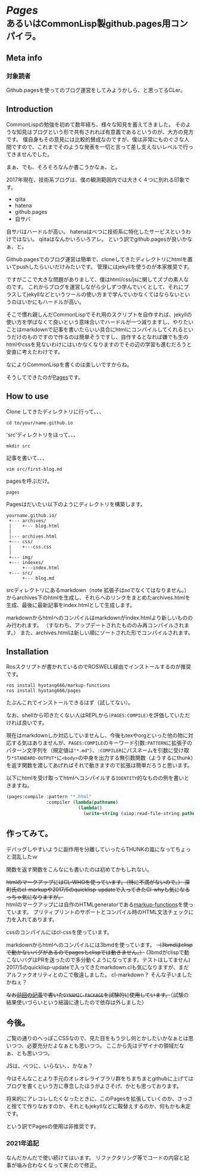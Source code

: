 # *Pages*<br><small>あるいはCommonLisp製github.pages用コンパイラ。</small>

## Meta info
### 対象読者
Github.pagesを使ってのブログ運営をしてみようかしら、と思ってるCLer。

## Introduction
CommonLispの勉強を初めて数年経ち、様々な知見を蓄えてきました。
そのような知見はブログという形で共有されれば有意義であるというのが、大方の見方です。
僕自身もその意見には比較的賛成なのですが、僕は非常にものぐさな人間ですので、これまでそのような発表を一切と言って差し支えないレベルで行ってきませんでした。

まぁ、でも、そろそろなんか書こうかなぁ、と。

2017年現在、技術系ブログは、僕の観測範囲内では大きく４つに別れる印象です。

* qiita
* hatena
* github.pages
* 自サバ

自サバはハードルが高い。
hatenaはべつに技術系に特化したサービスというわけではない。
qiitaはなんかいろいろアレ。
という訳でgithub.pagesが良いかなぁ、と。

Github.pagesでのブログ運営は簡単で、cloneしてきたディレクトリにhtmlを置いてpushしたらいいだけみたいです。
管理にはjekyllを使うのが本家推奨です。

ですがここで大きな問題がありまして、僕はhtml/css/jsに関してズブの素人なのです。
これからブログを運営しながら少しずつ学んでいくとして、それにプラスしてjekyllなどというツールの使い方まで学んでいかなくてはならないというのはいかにもハードルが高い。

そこで慣れ親しんだCommonLispでそれ用のスクリプトを自作すれば、jekyllの使い方を学ばなくて良いという意味合いでハードルが一つ減りますし、やりたいことはmarkdownで記事を書いたらいい具合にhtmlにコンパイルしてくれるというだけのものですので作るのは簡単そうですし、自作するとなれば嫌でも生のhtmlやcssを見ないわけにはいかなくなりますのでその辺の学習も進むだろうと安直に考えたわけです。

なによりCommonLispを書くのは楽しいですからね。

そうしてできたのが[Pages](https://github.com/hyotang666/pages)です。

## How to use
Clone してきたディレクトリに行って、、、

```shell
cd to/your/name.github.io
```

'src'ディレクトリをほって、、、

```shell
mkdir src
```

記事を書いて、、、

```shell
vim src/first-blog.md
```

pagesを呼ぶだけ。

```
pages
```

Pagesはだいたい以下のようにディレクトリを構築します。

```
yourname.github.io/
 +--- archives/
 |    +--- blog.html
 |
 |--- archives.html
 +--- css/
 |    +---css.css
 |
 +--- img/
 +--- indexes/
      +---index.html
 +--- src/
      +--- blog.md
```
srcディレクトリにあるmarkdown（note 拡張子は`md`でなくてはなりません。）からarchives下のhtmlを生成し、それらへのリンクをまとめたarchives.htmlを生成、最後に最新記事をindex.htmlとして生成します。

markdownからhtmlへのコンパイルはmarkdownがindex.htmlより新しいもののみ行われます。
（すなわち、アップデートされたもののみ再コンパイルされます。）
また、archives.htmlは新しい順にソートされた形でコンパイルされます。

## Installation
Rosスクリプトが書かれているのでROSWELL経由でインストールするのが推奨です。

```shell
ros install hyotang666/markup-functions
ros install hyotang666/pages
```

たぶんこれでインストールできるはず（試してない）。

なお、shellから叩きたくない人はREPLから`(PAGES:COMPILE)`を評価していただければ良いです。

現在はmarkdownしか対応していませんし、今後もtexやorgといった他の物に対応する気はありませんが、`PAGES:COMPILE`のキーワード引数`:PATTERN`に拡張子のパターン文字列を（規定値は`"*.md"`）、`:COMPILER`にパスネームを引数に受け取り`*STANDARD-OUTPUT*`に`<body>`の中身を出力する無引数関数（ようするにthunk）を返す関数を渡してあげればそれで動きますので拡張は簡単だろうと思います。

以下にhtmlを受け取ってhtmlへコンパイルする`IDENTITY`的なものの例を書いときますね。

```lisp
(pages:compile :pattern "*.html"
               :compiler (lambda(pathname)
                           (lambda()
                             (write-string (uiop:read-file-string pathname)))))
```

## 作ってみて。
デバッグしやすいように副作用を分離していったらTHUNKの嵐になってちょっと混乱したｗ

関数を返す関数をこんなにも書いたのは初めてかもしれない。

<del>htmlのマークアップにはCL-WHOを使っています。（特に不満がないので。）
深町氏のcl-markupや2017/5のquicklisp-updateで入ってきたCl-whyも気になるっちゃ気になりますが。</del><br>
htmlのマークアップには自作のHTMLgeneratorである[markup-functions](https://github.com/hyotang666/markup-functions)を使っています。
プリティプリントのサポートとコンパイル時のHTML文法チェックに力を入れてあります。

cssのコンパイルにはcl-cssを使っています。

markdownからhtmlへのコンパイルには3bmdを使っています。
<del>（3bmdはclispで動かないバグがあるのでpagesもclispでは動きません。）</del>
(3bmdがclispで動こないバグはPRを送ったので多分動くようになってます。テストはしてません)
2017/5のquicklisp-updateで入ってきたmarkdown.clも気になりますが、まだアルファクオリティとのこで敬遠しました。
cl-markdown？
そんな子いましたかねぇ？

<del>なお[前回の記事](https://hyotang666.github.io/archives/dynamic-package)で書いた`DYNAMIC-PACKAGE`を試験的に使用しています。</del>（試験の結果使いづらいという結論に達したので依存は外しました）

## 今後。
ご覧の通りのへっぽこCSSなので、見た目をもう少し何とかしたいかなぁとは思いつつ、必要充分だよなぁとも思いつつ。
ここから先はデザイナの領域だなぁ、とも思いつつ。

JSは、べつに、いらない、、かなぁ？

今はそんなことより手元のオレオレライブラリ群をちまちまとgithubに上げてはブログを書くという方に専念したほうがよさそげ、かとも思っております。

将来的にアレコレしたくなったときに、このPagesを拡張していくのか、さっさと捨てて作りなおすのか、それともjekyllなどに鞍替えするのか、何もかも未定です。

という訳でPagesの使用は非推奨です。

### 2021年追記
なんだかんだで使い続けてはいます。
リファクタリング等でコードの内容と記事が噛み合わなくなって来たので修正。

